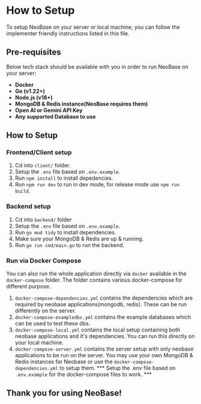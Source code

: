 # How to Setup
To setup NeoBase on your server or local machine, you can follow the implementer friendly instructions listed in this file.

## Pre-requisites
Below tech stack should be available with you in order to run NeoBase on your server:
- **Docker**
- **Go (v1.22+)**
- **Node.js (v18+)**
- **MongoDB & Redis instance(NeoBase requires them)**
- **Open AI or Gemini API Key**
- **Any supported Database to use**

## How to Setup

### Frontend/Client setup

1. Cd into `client/` folder.
2. Setup the `.env` file based on `.env.example`.
3. Run `npm install` to install depedencies.
4. Run `npm run dev` to run in dev mode, for release mode use `npm run build`.

### Backend setup
1. Cd into `backend/` folder
2. Setup the `.env` file based on `.env.example`.
3. Run `go mod tidy` to install dependencies.
4. Make sure your MongoDB & Redis are up & running.
5. Run `go run cmd/main.go` to run the backend.


### Run via Docker Compose
You can also run the whole application directly via `docker` available in the `docker-compose` folder.
The folder contains various docker-compose for different purpose.
1. `docker-compose-dependencies.yml` contains the dependencies which are required by neobase applications(mongodb, redis). These can be run differently on the server.
2. `docker-compose-exampledbs.yml` contains the example databases which can be used to test these dbs.
3. `docker-compose-local.yml` contains the local setup containing both neobase applications and it's dependencies. You can run this directly on your local machine.
4. `docker-compose-server.yml` contains the server setup with only neobase applications to be run on the server. You may use your own MongoDB & Redis instances for Neobase or use the `docker-compose-dependencies.yml` to setup them.
*** Setup the .env file based on `.env.example` for the docker-compose files to work. ***


## Thank you for using NeoBase!